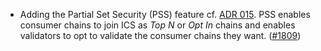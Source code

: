 - Adding the Partial Set Security (PSS) feature cf. [ADR 015](https://cosmos.github.io/interchain-security/adrs/adr-015-partial-set-security).
  PSS enables consumer chains to join ICS as _Top N_ or _Opt In_ chains and enables validators to opt to validate the consumer chains they want.
  ([\#1809](https://github.com/cosmos/interchain-security/pull/1809))